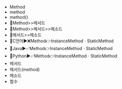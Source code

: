 ﻿- Method
- method
- method()
- 📌Method>>메서드
- 📌Method>>메서드>>메소드
- 📌메서드>>메소드
- 🔎C언어▶️❌Method👉InstanceMethodㆍStaticMethod
- 🔎Java▶️✅Method👉InstanceMethodㆍStaticMethod
- 🔎Python▶️✅Method👉InstanceMethodㆍStaticMethod
- 메서드
- 메서드(method)
- 메소드
- 함수
